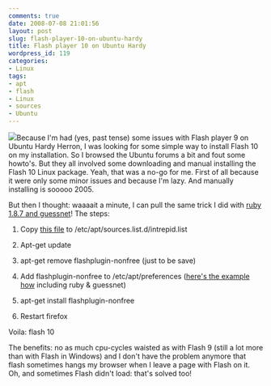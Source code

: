 ```yaml
---
comments: true
date: 2008-07-08 21:01:56
layout: post
slug: flash-player-10-on-ubuntu-hardy
title: Flash player 10 on Ubuntu Hardy
wordpress_id: 119
categories:
- Linux
tags:
- apt
- flash
- Linux
- sources
- Ubuntu
---
```


[![](/images/uploads/2008/07/flash_logo-300x200.jpg)](/images/uploads/2008/07/flash_logo.jpg)Because I'm had (yes, past tense) some issues with Flash player 9 on Ubuntu Hardy Herron, I was looking for some simple way to install Flash 10 on my installation. So I browsed the Ubuntu forums a bit and fout some howto's. But they all involved some downloading and manual installing the Flash 10 Linux package. Yeah, that was a no-go for me. First of all because it were only some minor issues and because I'm lazy. And manually installing is sooooo 2005.

But then I thought: waaaait a minute, I can pull the same trick I did with [ruby 1.8.7 and guessnet](2008/06/29/installing-ruby-187-and-guessnet-on-hardy/)! The steps:



	
  1. Copy [this file](wp-content/uploads/2008/07/intrepid.list) to /etc/apt/sources.list.d/intrepid.list

	
  2. Apt-get update

	
  3. apt-get remove flashplugin-nonfree (just to be save)

	
  4. Add flashplugin-nonfree to /etc/apt/preferences ([here's the example how](wp-content/uploads/2008/07/preferences) including ruby & guessnet)

	
  5. apt-get install flashplugin-nonfree

	
  6. Restart firefox


Voila: flash 10

The benefits: no as much cpu-cycles waisted as with Flash 9 (still a lot more than with Flash in Windows) and I don't have the problem anymore that flash sometimes hangs my browser when I leave a page with Flash on it. Oh, and sometimes Flash didn't load: that's solved too!
